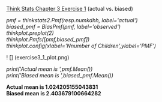 [Think Stats Chapter 3 Exercise 1](http://greenteapress.com/thinkstats2/html/thinkstats2004.html#toc31) (actual vs. biased)

*pmf = thinkstats2.Pmf(resp.numkdhh, label='actual')*  
*biased_pmf = BiasPmf(pmf, label='observed')*  
*thinkplot.preplot(2)*  
*thinkplot.Pmfs([pmf,biased_pmf])*  
*thinkplot.config(xlabel='Nnumber of Children',ylabel='PMF')*  
  
! [] (exercise3_1_plot.png)  
  
*print('Actual mean is ',pmf.Mean())*  
*print('Biased mean is ',biased_pmf.Mean())*  
  
**Actual mean is  1.024205155043831**  
**Biased mean is  2.403679100664282**
